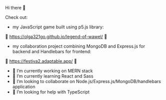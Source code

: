 Hi there 👋

Check out:

- my JavaScript game built using p5.js library:

:star_struck: https://olga321go.github.io/legend-of-wawel/ :star_struck:

- my collaboration project combining MongoDB and Express.js for backend and Handlebars for frontend:

:star_struck: https://festiva2.adaptable.app/ :star_struck:


- 🔭 I’m currently working on MERN stack
- 🌱 I’m currently learning React and Sass
- 👯 I’m looking to collaborate on Node.js/Express.js/MongoDB/handlebars application
- 🤔 I’m looking for help with TypeScript
